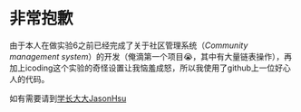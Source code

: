 # 非常抱歉
由于本人在做实验6之前已经完成了关于社区管理系统（*Community management system*）的开发（俺滴第一个项目😭，其中有大量链表操作），再加上icoding这个实验的奇怪设置让我恼羞成怒，所以我使用了github上一位好心人的代码。

如有需要请到[学长大大JasonHsu](https://github.com/Jason-xy/UESTC_SoftwareEngineeringCourse/tree/master/2019-2020/%E5%AE%9E%E9%AA%8C%E5%85%AD)
